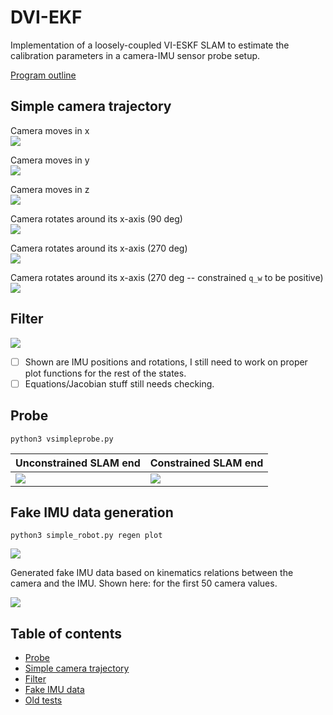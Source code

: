 # DVI-EKF
Implementation of a loosely-coupled VI-ESKF SLAM to estimate
the calibration parameters in a camera-IMU sensor probe setup.

[Program outline](https://www.evernote.com/l/AeQSiL2U6txCWbgNAi1G9mUtWune-gjHNlU/)

## Simple camera trajectory
Camera moves in x  
![](img/fakecam-x.png)

Camera moves in y  
![](img/fakecam-y.png) 

Camera moves in z  
![](img/fakecam-z.png)

Camera rotates around its x-axis (90 deg)  
![](img/fakecam-rx-90.png)

Camera rotates around its x-axis (270 deg)  
![](img/fakecam-rx-270-qwnotpos.png)

Camera rotates around its x-axis (270 deg -- constrained `q_w` to be positive)  
![](img/fakecam-rx-270-qwpos.png)

## Filter
![](img/kf.png)

- [ ] Shown are IMU positions and rotations, I still need to work on
proper plot functions for the rest of the states.
- [ ] Equations/Jacobian stuff still needs checking.

## Probe
```
python3 vsimpleprobe.py
```
Unconstrained SLAM end | Constrained SLAM end
--- | ---
![](img/probe_uncon.gif) | ![](img/probe_con.gif)

## Fake IMU data generation
```
python3 simple_robot.py regen plot
```
![](img/gen_fake_imu_validation.PNG)

Generated fake IMU data based on kinematics relations between
the camera and the IMU. Shown here: for the first 50 camera values.

![](img/gen_fake_imu.PNG)

## Table of contents
* [Probe](#probe)
* [Simple camera trajectory](#simple-camera-trajectory)
* [Filter](#filter)
* [Fake IMU data](#fake-imu-data-generation)
* [Old tests](/old-tests)
